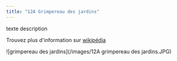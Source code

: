 ```yaml
---
title: "12A Grimpereau des jardins"
---
```

texte description


Trouvez plus d'information sur [wikipédia](https://fr.wikipedia.org/wiki/Wikip%C3%A9dia:Accueil_principal)

![grimpereau des jardins](/images/12A grimpereau des jardins.JPG)